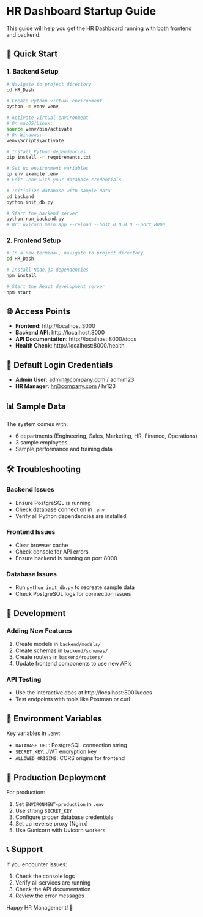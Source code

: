 # HR Dashboard Startup Guide

This guide will help you get the HR Dashboard running with both frontend and backend.

## 🚀 Quick Start

### 1. Backend Setup

```bash
# Navigate to project directory
cd HR_Dash

# Create Python virtual environment
python -m venv venv

# Activate virtual environment
# On macOS/Linux:
source venv/bin/activate
# On Windows:
venv\Scripts\activate

# Install Python dependencies
pip install -r requirements.txt

# Set up environment variables
cp env.example .env
# Edit .env with your database credentials

# Initialize database with sample data
cd backend
python init_db.py

# Start the backend server
python run_backend.py
# Or: uvicorn main:app --reload --host 0.0.0.0 --port 8000
```

### 2. Frontend Setup

```bash
# In a new terminal, navigate to project directory
cd HR_Dash

# Install Node.js dependencies
npm install

# Start the React development server
npm start
```

## 🌐 Access Points

- **Frontend**: http://localhost:3000
- **Backend API**: http://localhost:8000
- **API Documentation**: http://localhost:8000/docs
- **Health Check**: http://localhost:8000/health

## 🔐 Default Login Credentials

- **Admin User**: admin@company.com / admin123
- **HR Manager**: hr@company.com / hr123

## 📊 Sample Data

The system comes with:
- 6 departments (Engineering, Sales, Marketing, HR, Finance, Operations)
- 3 sample employees
- Sample performance and training data

## 🛠️ Troubleshooting

### Backend Issues
- Ensure PostgreSQL is running
- Check database connection in `.env`
- Verify all Python dependencies are installed

### Frontend Issues
- Clear browser cache
- Check console for API errors
- Ensure backend is running on port 8000

### Database Issues
- Run `python init_db.py` to recreate sample data
- Check PostgreSQL logs for connection issues

## 🔧 Development

### Adding New Features
1. Create models in `backend/models/`
2. Create schemas in `backend/schemas/`
3. Create routers in `backend/routers/`
4. Update frontend components to use new APIs

### API Testing
- Use the interactive docs at http://localhost:8000/docs
- Test endpoints with tools like Postman or curl

## 📝 Environment Variables

Key variables in `.env`:
- `DATABASE_URL`: PostgreSQL connection string
- `SECRET_KEY`: JWT encryption key
- `ALLOWED_ORIGINS`: CORS origins for frontend

## 🚀 Production Deployment

For production:
1. Set `ENVIRONMENT=production` in `.env`
2. Use strong `SECRET_KEY`
3. Configure proper database credentials
4. Set up reverse proxy (Nginx)
5. Use Gunicorn with Uvicorn workers

## 📞 Support

If you encounter issues:
1. Check the console logs
2. Verify all services are running
3. Check the API documentation
4. Review the error messages

Happy HR Management! 🎉
